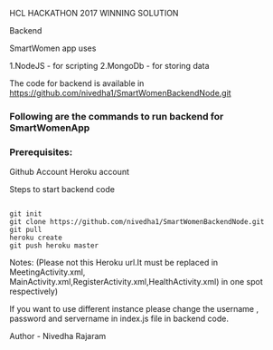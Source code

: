 HCL HACKATHON 2017  WINNING SOLUTION

Backend

SmartWomen app uses 

1.NodeJS - for scripting 
2.MongoDb - for storing data

The code for backend is available in ​https://github.com/nivedha1/SmartWomenBackendNode.git

### Following are the commands to run backend for SmartWomenApp

### Prerequisites:

Github Account
Heroku account

Steps to start backend code
````

git init
git clone ​https://github.com/nivedha1/SmartWomenBackendNode.git 
git pull
heroku create
git push heroku master

````

Notes: (Please not this Heroku url.It must be replaced in MeetingActivity.xml, MainActivity.xml,RegisterActivity.xml,HealthActivity.xml) in one spot respectively)

If you want to use different instance please change the username , password and servername in index.js file in backend code.

Author - Nivedha Rajaram
